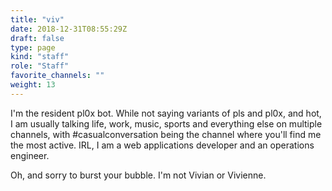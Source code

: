 ```yaml
---
title: "viv"
date: 2018-12-31T08:55:29Z
draft: false
type: page
kind: "staff"
role: "Staff"
favorite_channels: ""
weight: 13
---
```


I'm the resident pl0x bot. While not saying variants of pls and pl0x, and hot, I am usually talking life, work, music, sports and everything else on multiple channels, with #casualconversation being the channel where you'll find me the most active. IRL, I am a web applications developer and an operations engineer.

Oh, and sorry to burst your bubble. I'm not Vivian or Vivienne.
